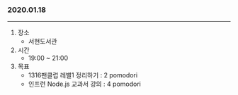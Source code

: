 ### 2020.01.18
---

1. 장소
    - 서현도서관
2. 시간
    - 19:00 ~ 21:00
3. 목표
    - 1316팬클럽 레밸1 정리하기 : 2 pomodori
    - 인프런 Node.js 교과서 강의 : 4 pomodori